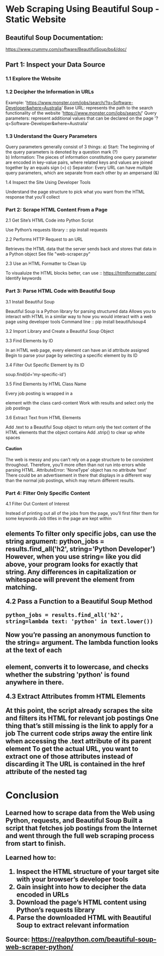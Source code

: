 # Web Scraping Using Beautiful Soup - Static Website

## Beautiful Soup Documentation:
https://www.crummy.com/software/BeautifulSoup/bs4/doc/

## Part 1: Inspect your Data Source

### 1.1	Explore the Website
	
### 1.2	Decipher the Information in URLs

Example: 
'https://www.monster.com/jobs/search/?q=Software-Developer&where=Australia'
Base URL: represents the path to the search functionality of the website
'https://www.monster.com/jobs/search/'
Query parameters: represent additional values that can be declared on the page
'?q=Software-Developer&where=Australia'
	
### 1.3	Understand the Query Parameters
	
Query parameters generally consist of 3 things:
 a) Start: The beginning of the query parameters is denoted by a question mark (?)	
 b) Information: The pieces of information constituting one query parameter are encoded in key-value pairs, where related keys and values are joined together by an equals sign (=)
 c) Separator: Every URL can have multiple query parameters, which are separate from each other by an ampersand (&)

1.4 	Inspect the Site Using Developer Tools
	
Understand the page structure to pick what you want from the HTML response that you’ll collect

### Part 2: Scrape HTML Content From a Page

2.1	Get Site’s HTML Code into Python Script
	
Use Python’s requests library :: pip install requests

2.2	Performs HTTP Request to an URL
	
Retrieves the HTML data that the server sends back and stores that data in a Python object
See file "web-scraper.py"

2.3	Use an HTML Formatter to Clean Up 
	
To visualuize the HTML blocks better, can use :: https://htmlformatter.com/
Identify keywords

### Part 3: Parse HTML Code with Beautiful Soup
	
3.1	Install Beautiful Soup
	
Beautiful Soup is a Python library for parsing structured data
Allows you to interact with HTML in a similar way to how you would interact with a web page using developer tools
Command line :: pip install beautifulsoup4

3.2	Import Library and Create a Beautiful Soup Object

3.3	Find Elements by ID	

In an HTML web page, every element can have an id attribute assigned
Begin to parse your page by selecting a specific element by its ID
	
3.4	Filter Out Specific Element by its ID
	
soup.find(id='my-specific-id')

3.5	Find Elements by HTML Class Name
	
Every job posting is wrapped in a <section> element with the class card-content
Work with results and select only the job postings

3.6	Extract Text from HTML Elements
	
Add .text to a Beautiful Soup object to return only the text content of the HTML elements that the object contains
Add .strip() to clear up white spaces

#### Caution

The web is messy and you can’t rely on a page structure to be consistent throughout. Therefore, you’ll more often than not run into errors while parsing HTML.
AttributeError: 'NoneType' object has no attribute 'text'	
There could be an advertisement in there that displays in a different way than the normal job postings, which may return different results.

### Part 4: Filter Only Specific Content

4.1 	Filter Out Content of Interest
	
Instead of printing out all of the jobs from the page, you’ll first filter them for some keywords
Job titles in the page are kept within <h2> elements
To filter only specific jobs, can use the string argument:
	python_jobs = results.find_all('h2', string='Python Developer')
However, when you use string= like you did above, your program looks for exactly that string. Any differences in capitalization or whitespace will prevent the element from matching.

4.2	Pass a Function to a Beautiful Soup Method

	python_jobs = results.find_all('h2', string=lambda text: 'python' in text.lower())
Now you’re passing an anonymous function to the string= argument. The lambda function looks at the text of each <h2> element, converts it to lowercase, and checks whether the substring 'python' is found anywhere in there. 
	
4.3 	Extract Attributes fromm HTML Elements
	
At this point, the script already scrapes the site and filters its HTML for relevant job postings
One thing that’s still missing is the link to apply for a job
The current code strips away the entire link when accessing the .text attribute of its parent element
To get the actual URL, you want to extract one of those attributes instead of discarding it
The URL is contained in the href attribute of the nested <a> tag

## Conclusion

Learned how to scrape data from the Web using Python, requests, and Beautiful Soup
Built a script that fetches job postings from the Internet and went through the full web scraping process from start to finish.

Learned how to:
1) Inspect the HTML structure of your target site with your browser’s developer tools
2) Gain insight into how to decipher the data encoded in URLs
3) Download the page’s HTML content using Python’s requests library
4) Parse the downloaded HTML with Beautiful Soup to extract relevant information

Source: https://realpython.com/beautiful-soup-web-scraper-python/	
